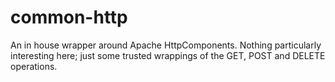 # common-http

An in house wrapper around Apache HttpComponents.
Nothing particularly interesting here; just some trusted wrappings of the GET, POST and DELETE operations.

